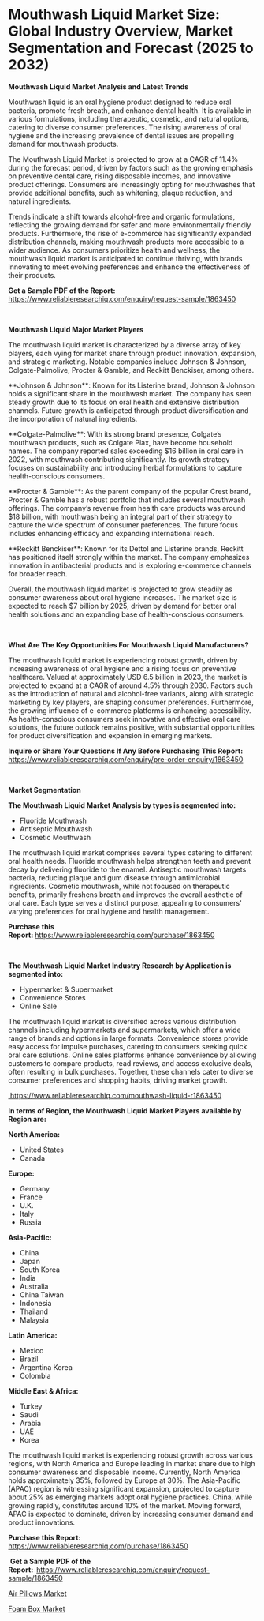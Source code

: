 <p><h1>Mouthwash Liquid Market Size: Global Industry Overview, Market Segmentation and Forecast (2025 to 2032)</h1></p><p><strong>Mouthwash Liquid Market Analysis and Latest Trends</strong></p>
<p><p>Mouthwash liquid is an oral hygiene product designed to reduce oral bacteria, promote fresh breath, and enhance dental health. It is available in various formulations, including therapeutic, cosmetic, and natural options, catering to diverse consumer preferences. The rising awareness of oral hygiene and the increasing prevalence of dental issues are propelling demand for mouthwash products.</p><p>The Mouthwash Liquid Market is projected to grow at a CAGR of 11.4% during the forecast period, driven by factors such as the growing emphasis on preventive dental care, rising disposable incomes, and innovative product offerings. Consumers are increasingly opting for mouthwashes that provide additional benefits, such as whitening, plaque reduction, and natural ingredients. </p><p>Trends indicate a shift towards alcohol-free and organic formulations, reflecting the growing demand for safer and more environmentally friendly products. Furthermore, the rise of e-commerce has significantly expanded distribution channels, making mouthwash products more accessible to a wider audience. As consumers prioritize health and wellness, the mouthwash liquid market is anticipated to continue thriving, with brands innovating to meet evolving preferences and enhance the effectiveness of their products.</p></p>
<p><strong>Get a Sample PDF of the Report:&nbsp;</strong> <a href="https://www.reliableresearchiq.com/enquiry/request-sample/1863450?utm_campaign=1906&utm_medium=2&utm_source=Github&utm_content=ia&utm_term=07022025&utm_id=mouthwash-liquid">https://www.reliableresearchiq.com/enquiry/request-sample/1863450</a></p>
<p>&nbsp;</p>
<p><strong>Mouthwash Liquid Major Market Players</strong></p>
<p><p>The mouthwash liquid market is characterized by a diverse array of key players, each vying for market share through product innovation, expansion, and strategic marketing. Notable companies include Johnson & Johnson, Colgate-Palmolive, Procter & Gamble, and Reckitt Benckiser, among others.</p><p>**Johnson & Johnson**: Known for its Listerine brand, Johnson & Johnson holds a significant share in the mouthwash market. The company has seen steady growth due to its focus on oral health and extensive distribution channels. Future growth is anticipated through product diversification and the incorporation of natural ingredients.</p><p>**Colgate-Palmolive**: With its strong brand presence, Colgate’s mouthwash products, such as Colgate Plax, have become household names. The company reported sales exceeding $16 billion in oral care in 2022, with mouthwash contributing significantly. Its growth strategy focuses on sustainability and introducing herbal formulations to capture health-conscious consumers.</p><p>**Procter & Gamble**: As the parent company of the popular Crest brand, Procter & Gamble has a robust portfolio that includes several mouthwash offerings. The company’s revenue from health care products was around $18 billion, with mouthwash being an integral part of their strategy to capture the wide spectrum of consumer preferences. The future focus includes enhancing efficacy and expanding international reach.</p><p>**Reckitt Benckiser**: Known for its Dettol and Listerine brands, Reckitt has positioned itself strongly within the market. The company emphasizes innovation in antibacterial products and is exploring e-commerce channels for broader reach.</p><p>Overall, the mouthwash liquid market is projected to grow steadily as consumer awareness about oral hygiene increases. The market size is expected to reach $7 billion by 2025, driven by demand for better oral health solutions and an expanding base of health-conscious consumers.</p></p>
<p>&nbsp;</p>
<p><strong>What Are The Key Opportunities For Mouthwash Liquid Manufacturers?</strong></p>
<p><p>The mouthwash liquid market is experiencing robust growth, driven by increasing awareness of oral hygiene and a rising focus on preventive healthcare. Valued at approximately USD 6.5 billion in 2023, the market is projected to expand at a CAGR of around 4.5% through 2030. Factors such as the introduction of natural and alcohol-free variants, along with strategic marketing by key players, are shaping consumer preferences. Furthermore, the growing influence of e-commerce platforms is enhancing accessibility. As health-conscious consumers seek innovative and effective oral care solutions, the future outlook remains positive, with substantial opportunities for product diversification and expansion in emerging markets.</p></p>
<p><strong>Inquire or Share Your Questions If Any Before Purchasing This Report:</strong> <a href="https://www.reliableresearchiq.com/enquiry/pre-order-enquiry/1863450?utm_campaign=1906&utm_medium=2&utm_source=Github&utm_content=ia&utm_term=07022025&utm_id=mouthwash-liquid">https://www.reliableresearchiq.com/enquiry/pre-order-enquiry/1863450</a></p>
<p>&nbsp;</p>
<p><strong>Market Segmentation</strong></p>
<p><strong>The Mouthwash Liquid Market Analysis by types is segmented into:</strong></p>
<p><ul><li>Fluoride Mouthwash</li><li>Antiseptic Mouthwash</li><li>Cosmetic Mouthwash</li></ul></p>
<p><p>The mouthwash liquid market comprises several types catering to different oral health needs. Fluoride mouthwash helps strengthen teeth and prevent decay by delivering fluoride to the enamel. Antiseptic mouthwash targets bacteria, reducing plaque and gum disease through antimicrobial ingredients. Cosmetic mouthwash, while not focused on therapeutic benefits, primarily freshens breath and improves the overall aesthetic of oral care. Each type serves a distinct purpose, appealing to consumers' varying preferences for oral hygiene and health management.</p></p>
<p><strong>Purchase this Report:&nbsp;</strong><a href="https://www.reliableresearchiq.com/purchase/1863450?utm_campaign=1906&utm_medium=2&utm_source=Github&utm_content=ia&utm_term=07022025&utm_id=mouthwash-liquid">https://www.reliableresearchiq.com/purchase/1863450</a></p>
<p>&nbsp;</p>
<p><strong>The Mouthwash Liquid Market Industry Research by Application is segmented into:</strong></p>
<p><ul><li>Hypermarket & Supermarket</li><li>Convenience Stores</li><li>Online Sale</li></ul></p>
<p><p>The mouthwash liquid market is diversified across various distribution channels including hypermarkets and supermarkets, which offer a wide range of brands and options in large formats. Convenience stores provide easy access for impulse purchases, catering to consumers seeking quick oral care solutions. Online sales platforms enhance convenience by allowing customers to compare products, read reviews, and access exclusive deals, often resulting in bulk purchases. Together, these channels cater to diverse consumer preferences and shopping habits, driving market growth.</p></p>
<p><a href="https://www.reliableresearchiq.com/mouthwash-liquid-r1863450?utm_campaign=1906&utm_medium=2&utm_source=Github&utm_content=ia&utm_term=07022025&utm_id=mouthwash-liquid">&nbsp;https://www.reliableresearchiq.com/mouthwash-liquid-r1863450</a></p>
<p><strong>In terms of Region, the Mouthwash Liquid Market Players available by Region are:</strong></p>
<p>
    <p> <strong> North America: </strong>
        <ul>
            <li>United States</li>
            <li>Canada</li>
        </ul>
        </p> 
    <p> <strong> Europe: </strong>
        <ul>
            <li>Germany</li>
            <li>France</li>
            <li>U.K.</li>
            <li>Italy</li>
            <li>Russia</li>
        </ul>
        </p> 
    <p> <strong> Asia-Pacific: </strong>
        <ul>
            <li>China</li>
            <li>Japan</li>
            <li>South Korea</li>
            <li>India</li>
            <li>Australia</li>
            <li>China Taiwan</li>
            <li>Indonesia</li>
            <li>Thailand</li>
            <li>Malaysia</li>
        </ul>
        </p> 
    <p> <strong> Latin America: </strong>
        <ul>
            <li>Mexico</li>
            <li>Brazil</li>
            <li>Argentina Korea</li>
            <li>Colombia</li>
        </ul>
        </p> 
    <p> <strong> Middle East & Africa: </strong>
        <ul>
            <li>Turkey</li>
            <li>Saudi</li>
            <li>Arabia</li>
            <li>UAE</li>
            <li>Korea</li>
        </ul>
    </p>
    </p>
<p><p>The mouthwash liquid market is experiencing robust growth across various regions, with North America and Europe leading in market share due to high consumer awareness and disposable income. Currently, North America holds approximately 35%, followed by Europe at 30%. The Asia-Pacific (APAC) region is witnessing significant expansion, projected to capture about 25% as emerging markets adopt oral hygiene practices. China, while growing rapidly, constitutes around 10% of the market. Moving forward, APAC is expected to dominate, driven by increasing consumer demand and product innovations.</p></p>
<p><strong>Purchase this Report: </strong><a href="https://www.reliableresearchiq.com/purchase/1863450?utm_campaign=1906&utm_medium=2&utm_source=Github&utm_content=ia&utm_term=07022025&utm_id=mouthwash-liquid">https://www.reliableresearchiq.com/purchase/1863450</a></p>
<p>&nbsp;<strong>Get a Sample PDF of the Report:&nbsp;&nbsp;</strong><a href="https://www.reliableresearchiq.com/enquiry/request-sample/1863450?utm_campaign=1906&utm_medium=2&utm_source=Github&utm_content=ia&utm_term=07022025&utm_id=mouthwash-liquid">https://www.reliableresearchiq.com/enquiry/request-sample/1863450</a></p>
<p><strong></strong></p>
<p><p><a href="https://github.com/mondoydjem/Market-Research-Report-List-1/blob/main/air-pillows-market.md?utm_campaign=1906&utm_medium=2&utm_source=Github&utm_content=ia&utm_term=07022025&utm_id=mouthwash-liquid">Air Pillows Market</a></p><p><a href="https://github.com/tsininazzy/Market-Research-Report-List-1/blob/main/foam-box-market.md?utm_campaign=1906&utm_medium=2&utm_source=Github&utm_content=ia&utm_term=07022025&utm_id=mouthwash-liquid">Foam Box Market</a></p></p>